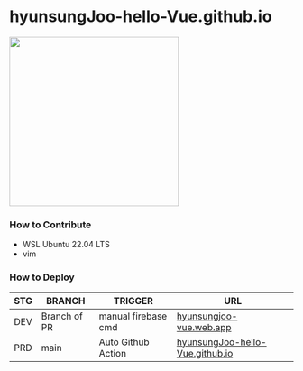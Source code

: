 # hyunsungJoo-hello-Vue.github.io
<img src="https://github.com/hyunsungJoo-hello-Vue/hyunsungJoo-hello-Vue.github.io/assets/91647614/05f9b00e-7be2-419c-9cc6-a28ba8ab5d72" width=300 />

### How to Contribute
- WSL Ubuntu 22.04 LTS
- vim

### How to Deploy
|STG|BRANCH|TRIGGER|URL|
|------|---|---|---|
|DEV|Branch of PR|manual firebase cmd|[hyunsungjoo-vue.web.app](https://hyunsungjoo-vue.web.app/)|
|PRD|main|Auto Github Action|[hyunsungJoo-hello-Vue.github.io](https://hyunsungjoo-hello-vue.github.io/)|
```bash


```
